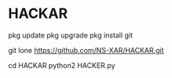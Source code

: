 # HACKAR

pkg update 
pkg upgrade
pkg install git

git lone https://github.com/NS-XAR/HACKAR.git

cd HACKAR
python2 HACKER.py

